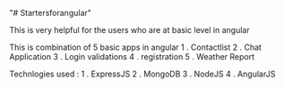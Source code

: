 "# Startersforangular" 

This is very helpful for the users who are at basic level in angular 

This is combination of 5 basic apps in angular 
 1 . Contactlist 
 2 . Chat Application 
 3 . Login validations
 4 . registration
 5 . Weather Report 

Technlogies used :
  1 . ExpressJS
  2 . MongoDB
  3 . NodeJS
  4 . AngularJS
